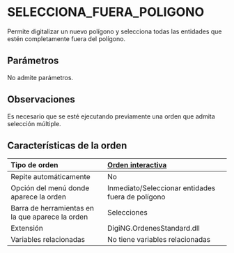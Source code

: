 # SELECCIONA\_FUERA\_POLIGONO

Permite digitalizar un nuevo polígono y selecciona todas las entidades que estén completamente fuera del polígono.

## Parámetros

No admite parámetros.

## Observaciones

Es necesario que se esté ejecutando previamente una orden que admita selección múltiple.

## Características de la orden

| Tipo de orden | [Orden interactiva](selecciona-fuera-poligono.md) |
| :--- | :--- |
| Repite automáticamente | No |
| Opción del menú donde aparece la orden | Inmediato/Seleccionar entidades fuera de polígono |
| Barra de herramientas en la que aparece la orden | Selecciones |
| Extensión | DigiNG.OrdenesStandard.dll |
| Variables relacionadas | No tiene variables relacionadas |

